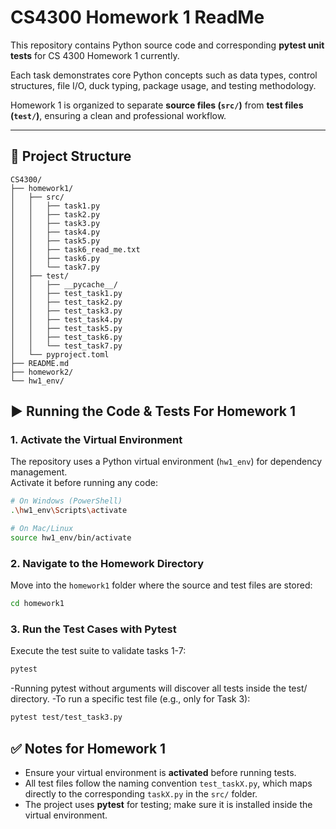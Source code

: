 # CS4300 Homework 1 ReadMe

This repository contains Python source code and corresponding **pytest unit tests** for CS 4300 Homework 1 currently.  

Each task demonstrates core Python concepts such as data types, control structures, file I/O, duck typing, package usage, and testing methodology.  

Homework 1 is organized to separate **source files (`src/`)** from **test files (`test/`)**, ensuring a clean and professional workflow.

---

## 📂 Project Structure 
```
CS4300/
├── homework1/
│   ├── src/
│   │   ├── task1.py
│   │   ├── task2.py
│   │   ├── task3.py
│   │   ├── task4.py
│   │   ├── task5.py
│   │   ├── task6_read_me.txt
│   │   ├── task6.py
│   │   └── task7.py
│   ├── test/
│   │   ├── __pycache__/
│   │   ├── test_task1.py
│   │   ├── test_task2.py
│   │   ├── test_task3.py
│   │   ├── test_task4.py
│   │   ├── test_task5.py
│   │   ├── test_task6.py
│   │   └── test_task7.py
│   └── pyproject.toml
├── README.md
├── homework2/
└── hw1_env/
```

## ▶️ Running the Code & Tests For Homework 1

### 1. Activate the Virtual Environment

The repository uses a Python virtual environment (`hw1_env`) for dependency management.  
Activate it before running any code:

```bash
# On Windows (PowerShell)
.\hw1_env\Scripts\activate

# On Mac/Linux
source hw1_env/bin/activate
```

### 2. Navigate to the Homework Directory
Move into the `homework1` folder where the source and test files are stored:

```bash
cd homework1
```

### 3. Run the Test Cases with Pytest
Execute the test suite to validate tasks 1-7:

```bash
pytest
```

-Running pytest without arguments will discover all tests inside the test/ directory.
-To run a specific test file (e.g., only for Task 3):
```bash
pytest test/test_task3.py
```

## ✅ Notes for Homework 1
- Ensure your virtual environment is **activated** before running tests.
- All test files follow the naming convention `test_taskX.py`, which maps directly to the corresponding `taskX.py` in the `src/` folder.
- The project uses **pytest** for testing; make sure it is installed inside the virtual environment.
